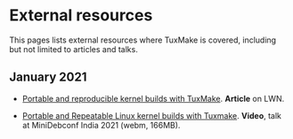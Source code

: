 # External resources

This pages lists external resources where TuxMake is covered, including but not
limited to articles and talks.

## January 2021

- [Portable and reproducible kernel builds with TuxMake](https://lwn.net/Articles/841624/).
  **Article** on LWN.

- [Portable and Repeatable Linux kernel builds with Tuxmake](https://meetings-archive.debian.net/pub/debian-meetings/2021/MiniDebConf-India/15-portable-and-repeatable-linux-kernel-builds-with-tuxmake.webm).
  **Video**, talk at MiniDebconf India 2021 (webm, 166MB).


